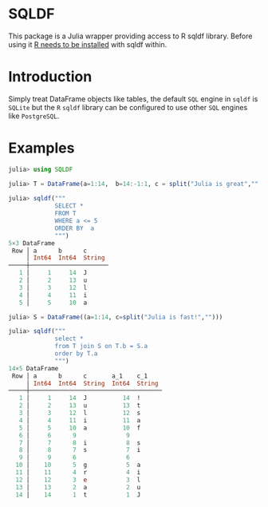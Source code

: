 # SQLDF

This package is a Julia wrapper providing access to R sqldf library. Before using it [R needs to be
installed](https://juliainterop.github.io/RCall.jl/stable/installation/) with sqldf within.


# Introduction

Simply treat DataFrame objects like tables, the default `SQL` engine in `sqldf` is `SQLite` but the `R` `sqldf` library can be configured to use other `SQL` engines like `PostgreSQL`.

# Examples

```julia 
julia> using SQLDF

julia> T = DataFrame(a=1:14,  b=14:-1:1, c = split("Julia is great",""))
    
julia> sqldf("""
             SELECT * 
             FROM T
             WHERE a <= 5
             ORDER BY  a
             """)
5×3 DataFrame
 Row │ a      b      c      
     │ Int64  Int64  String 
─────┼──────────────────────
   1 │     1     14  J
   2 │     2     13  u
   3 │     3     12  l
   4 │     4     11  i
   5 │     5     10  a

julia> S = DataFrame((a=1:14, c=split("Julia is fast!","")))

julia> sqldf("""
             select * 
             from T join S on T.b = S.a
             order by T.a
             """)
14×5 DataFrame
 Row │ a      b      c       a_1    c_1    
     │ Int64  Int64  String  Int64  String 
─────┼─────────────────────────────────────
   1 │     1     14  J          14  !
   2 │     2     13  u          13  t
   3 │     3     12  l          12  s
   4 │     4     11  i          11  a
   5 │     5     10  a          10  f
   6 │     6      9              9
   7 │     7      8  i           8  s
   8 │     8      7  s           7  i
   9 │     9      6              6
  10 │    10      5  g           5  a
  11 │    11      4  r           4  i
  12 │    12      3  e           3  l
  13 │    13      2  a           2  u
  14 │    14      1  t           1  J
```


